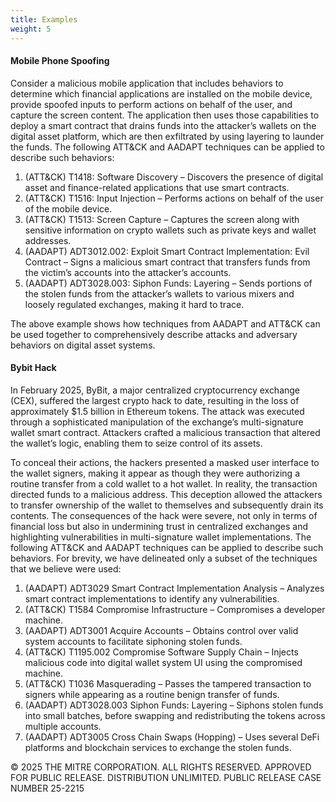 ```yaml
---
title: Examples
weight: 5
---
```


#### Mobile Phone Spoofing

Consider a malicious mobile application that includes behaviors to determine which financial applications are installed on the mobile device, provide spoofed inputs to perform actions on behalf of the user, and capture the screen content. The application then uses those capabilities to deploy a smart contract that drains funds into the attacker’s wallets on the digital asset platform, which are then exfiltrated by using layering to launder the funds. The following ATT&CK and AADAPT techniques can be applied to describe such behaviors: 

1. (ATT&CK) T1418: Software Discovery – Discovers the presence of digital asset and finance-related applications that use smart contracts.
2. (ATT&CK) T1516: Input Injection – Performs actions on behalf of the user of the mobile device. 
3. (ATT&CK) T1513: Screen Capture – Captures the screen along with sensitive information on crypto wallets such as private keys and wallet addresses. 
4. (AADAPT) ADT3012.002: Exploit Smart Contract Implementation: Evil Contract – Signs a malicious smart contract that transfers funds from the victim’s accounts into the attacker’s accounts. 
5. (AADAPT) ADT3028.003: Siphon Funds: Layering – Sends portions of the stolen funds from the attacker’s wallets to various mixers and loosely regulated exchanges, making it hard to trace.  

The above example shows how techniques from AADAPT and ATT&CK can be used together to comprehensively describe attacks and adversary behaviors on digital asset systems.

#### Bybit Hack

In February 2025, ByBit, a major centralized cryptocurrency exchange (CEX), suffered the largest crypto hack to date, resulting in the loss of approximately $1.5 billion in Ethereum tokens. The attack was executed through a sophisticated manipulation of the exchange’s multi-signature wallet smart contract. Attackers crafted a malicious transaction that altered the wallet’s logic, enabling them to seize control of its assets. 

To conceal their actions, the hackers presented a masked user interface to the wallet signers, making it appear as though they were authorizing a routine transfer from a cold wallet to a hot wallet. In reality, the transaction directed funds to a malicious address. This deception allowed the attackers to transfer ownership of the wallet to themselves and subsequently drain its contents. The consequences of the hack were severe, not only in terms of financial loss but also in undermining trust in centralized exchanges and highlighting vulnerabilities in multi-signature wallet implementations. The following ATT&CK and AADAPT techniques can be applied to describe such behaviors. For brevity, we have delineated only a subset of the techniques that we believe were used: 

1. (AADAPT) ADT3029 Smart Contract Implementation Analysis – Analyzes smart contract implementations to identify any vulnerabilities. 
2. (ATT&CK) T1584 Compromise Infrastructure – Compromises a developer machine. 
3. (AADAPT) ADT3001 Acquire Accounts – Obtains control over valid system accounts to facilitate siphoning stolen funds. 
4. (ATT&CK) T1195.002 Compromise Software Supply Chain – Injects malicious code into digital wallet system UI using the compromised machine. 
5. (ATT&CK) T1036 Masquerading – Passes the tampered transaction to signers while appearing as a routine benign transfer of funds. 
6. (AADAPT) ADT3028.003 Siphon Funds: Layering – Siphons stolen funds into small batches, before swapping and redistributing the tokens across multiple accounts. 
7. (AADAPT) ADT3005 Cross Chain Swaps (Hopping) – Uses several DeFi platforms and blockchain services to exchange the stolen funds.



© 2025 THE MITRE CORPORATION. ALL RIGHTS RESERVED. APPROVED FOR PUBLIC RELEASE. DISTRIBUTION UNLIMITED. PUBLIC RELEASE CASE NUMBER 25-2215